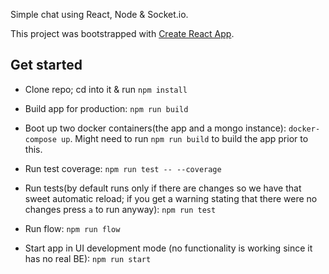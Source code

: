 Simple chat using React, Node & Socket.io.

This project was bootstrapped with [Create React App](https://github.com/facebookincubator/create-react-app).

## Get started

* Clone repo; cd into it & run `npm install`

* Build app for production: `npm run build`
* Boot up two docker containers(the app and a mongo instance): `docker-compose up`. Might need to run `npm run build` to build the app prior to this.
* Run test coverage: `npm run test -- --coverage`
* Run tests(by default runs only if there are changes so we have that sweet automatic reload; if you get a warning stating that there were no changes press `a` to run anyway): `npm run test`
* Run flow: `npm run flow`
* Start app in UI development mode (no functionality is working since it has no real BE): `npm run start`

